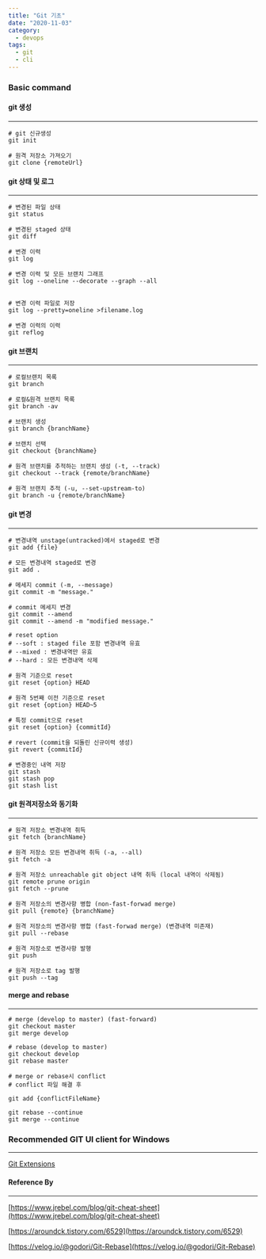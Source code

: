 ```yaml
---
title: "Git 기초"
date: "2020-11-03"
category:
  - devops
tags:
  - git
  - cli
---
```


### Basic command

#### git 생성

---
```shell
# git 신규생성
git init

# 원격 저장소 가져오기
git clone {remoteUrl}
```

#### git 상태 및 로그

---
```shell
# 변경된 파일 상태
git status

# 변경된 staged 상태
git diff

# 변경 이력
git log

# 변경 이력 및 모든 브랜치 그래프
git log --oneline --decorate --graph --all


# 변경 이력 파일로 저장
git log --pretty=oneline >filename.log

# 변경 이력의 이력
git reflog
```

#### git 브랜치

---
```shell
# 로컬브랜치 목록
git branch

# 로컬&원격 브랜치 목록
git branch -av

# 브랜치 생성
git branch {branchName}

# 브랜치 선택
git checkout {branchName}

# 원격 브랜치를 추적하는 브랜치 생성 (-t, --track)
git checkout --track {remote/branchName}

# 원격 브랜치 추적 (-u, --set-upstream-to)
git branch -u {remote/branchName}
```

#### git 변경
---
```shell
# 변경내역 unstage(untracked)에서 staged로 변경
git add {file}

# 모든 변경내역 staged로 변경
git add .

# 메세지 commit (-m, --message)
git commit -m "message."

# commit 메세지 변경
git commit --amend
git commit --amend -m "modified message."

# reset option 
# --soft : staged file 포함 변경내역 유효
# --mixed : 변경내역만 유효
# --hard : 모든 변경내역 삭제

# 원격 기준으로 reset
git reset {option} HEAD

# 원격 5번째 이전 기준으로 reset
git reset {option} HEAD~5

# 특정 commit으로 reset
git reset {option} {commitId}

# revert (commit을 되돌린 신규이력 생성)
git revert {commitId}

# 변경중인 내역 저장
git stash
git stash pop
git stash list

```

#### git 원격저장소와 동기화

---
```shell
# 원격 저장소 변경내역 취득
git fetch {branchName}

# 원격 저장소 모든 변경내역 취득 (-a, --all)
git fetch -a

# 원격 저장소 unreachable git object 내역 취득 (local 내역이 삭제됨)
git remote prune origin
git fetch --prune

# 원격 저장소의 변경사항 병합 (non-fast-forwad merge)
git pull {remote} {branchName}

# 원격 저장소의 변경사항 병합 (fast-forwad merge) (변경내역 미존재)
git pull --rebase

# 원격 저장소로 변경사항 발행
git push

# 원격 저장소로 tag 발행
git push --tag
```

#### merge and rebase

---
```shell
# merge (develop to master) (fast-forward)
git checkout master
git merge develop

# rebase (develop to master)
git checkout develop
git rebase master

# merge or rebase시 conflict
# conflict 파일 해결 후 

git add {conflictFileName}

git rebase --continue
git merge --continue
```

### Recommended GIT UI client for Windows
---
[Git Extensions](http://gitextensions.github.io/)

#### Reference By

---

[https://www.jrebel.com/blog/git-cheat-sheet](https://www.jrebel.com/blog/git-cheat-sheet)

[https://aroundck.tistory.com/6529](https://aroundck.tistory.com/6529)

[https://velog.io/@godori/Git-Rebase](https://velog.io/@godori/Git-Rebase)